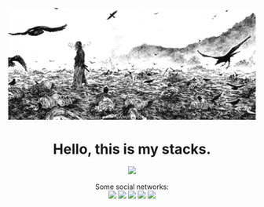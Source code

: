 

<div align="center">
  <img src="https://github.com/BPalhano/BPalhano/blob/338b7d91030f7f71bcc8510a3b366591a640b66a/images/wallpaper.jpeg"/>
</div>

<div align="center">
  <h1>Hello, this is my stacks.</h1>
</div>
<!-- <div align="center">
  <a href="https://github.com/BPalhano">
    <img src="https://github-readme-stats.vercel.app/api?username=BPalhano&show_icons=true&line_height=20&theme=dark&count_private=true" alt="BPalhano" />
    <img src="https://github-readme-stats.vercel.app/api/top-langs?username=BPalhano&hide_progress=true&include_all_commits=true&count_private=true&show_icons=true&line_height=20&theme=dark" alt="BPalhano" />
</div> -->

<!-- &layout=compact&langs_count=5&theme=dark" -->
<p align="center">
  <img src="https://skillicons.dev/icons?i=git,cpp,c,py,django,emacs,latex,linux,md,matlab"/>
</p> 

<div align="center">
  Some social networks:
</div>

<div align="center">  
<a href = "mailto:igor.palhano@alu.ufc.br"><img src="https://img.shields.io/badge/-Gmail-%23333?style=for-the-badge&logo=gmail&logoColor=red" target="_blank"></a>
<a href="https://www.linkedin.com/in/igor-palhano-81102622a/" target="_blank"><img src="https://img.shields.io/badge/-LinkedIn-%230077B5?style=for-the-badge&logo=linkedin&logoColor=white" target="_blank"></a>
<a href = "https://www.codewars.com/users/BPalhano"><img src="https://img.shields.io/badge/Codewars-B1361E?style=for-the-badge&logo=Codewars&logoColor=white" target="_blank"></a>
<a = href="https://www.kaggle.com/igorbragapalhano"><img src="https://img.shields.io/badge/Kaggle-20BEFF?style=for-the-badge&logo=Kaggle&logoColor=white" target="_blank"></a>
<a = href="https://www.sololearn.com/profile/27307259"><img src="https://img.shields.io/badge/-Sololearn-3a464b?style=for-the-badge&logo=Sololearn&logoColor=white" target="_blank"></a>


</div>
